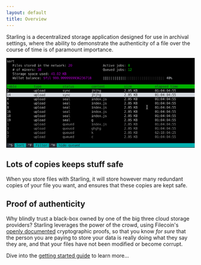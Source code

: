 ```yaml
---
layout: default
title: Overview
---
```


Starling is a decentralized storage application designed for use in archival settings, where the ability to demonstrate the authenticity of a file over the course of time is of paramount importance.

![photo test asdf](assets/img/interactive.gif)


## Lots of copies keeps stuff safe
When you store files with Starling, it will store however many redundant copies of your file you want, and ensures that these copies are kept safe.

## Proof of authenticity
Why blindly trust a black-box owned by one of the big three cloud storage providers? Starling leverages the power of the crowd, using Filecoin's [openly documented](https://filecoin.io/#research) cryptographic proofs, so that you know *for sure* that the person you are paying to store your data is really doing what they say they are, and that your files have not been modified or become corrupt.

Dive into the [getting started guide](getting-started.html) to learn more...